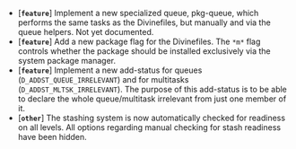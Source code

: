 * [**`feature`**] Implement a new specialized queue, pkg-queue, which performs the same tasks as the Divinefiles, but manually and via the queue helpers. Not yet documented.
* [**`feature`**] Add a new package flag for the Divinefiles. The `*m*` flag controls whether the package should be installed exclusively via the system package manager.
* [**`feature`**] Implement a new add-status for queues (`D_ADDST_QUEUE_IRRELEVANT`) and for multitasks (`D_ADDST_MLTSK_IRRELEVANT`). The purpose of this add-status is to be able to declare the whole queue/multitask irrelevant from just one member of it.
* [**`other`**] The stashing system is now automatically checked for readiness on all levels. All options regarding manual checking for stash readiness have been hidden.